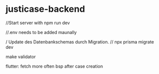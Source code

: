 # justicase-backend

//Start server with npm run dev

//.env needs to be added maunally

/ Update des Datenbankschemas durch Migration.
// npx prisma migrate dev

make validator

flutter:
fetch more often bsp after case creation

